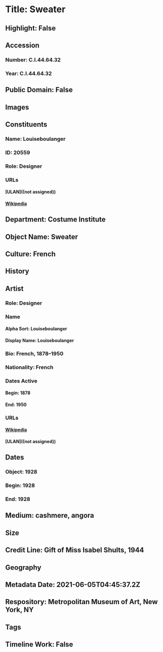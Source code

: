 # Title: Sweater
## Highlight: False
## Accession
### Number: C.I.44.64.32
### Year: C.I.44.64.32
## Public Domain: False
## Images
## Constituents
### Name: Louiseboulanger
### ID: 20559
### Role: Designer
### URLs
#### [ULAN]((not assigned))
#### [Wikipedia](https://www.wikidata.org/wiki/Q64850124)
## Department: Costume Institute
## Object Name: Sweater
## Culture: French
## History
## Artist
### Role: Designer
### Name
#### Alpha Sort: Louiseboulanger
#### Display Name: Louiseboulanger
### Bio: French, 1878–1950
### Nationality: French
### Dates Active
#### Begin: 1878
#### End: 1950
### URLs
#### [Wikipedia](https://www.wikidata.org/wiki/Q64850124)
#### [ULAN]((not assigned))
## Dates
### Object: 1928
### Begin: 1928
### End: 1928
## Medium: cashmere, angora
## Size
## Credit Line: Gift of Miss Isabel Shults, 1944
## Geography
## Metadata Date: 2021-06-05T04:45:37.2Z
## Respository: Metropolitan Museum of Art, New York, NY
## Tags
## Timeline Work: False